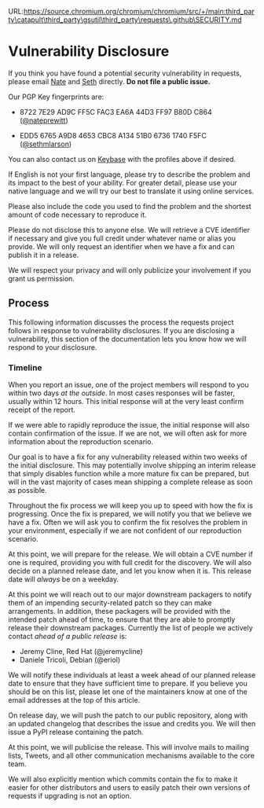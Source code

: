 URL:https://source.chromium.org/chromium/chromium/src/+/main:third_party\catapult\third_party\gsutil\third_party\requests\.github\SECURITY.md
# Vulnerability Disclosure

If you think you have found a potential security vulnerability in
requests, please email [Nate](mailto:nate.prewitt@gmail.com)
and [Seth](mailto:sethmichaellarson@gmail.com) directly.
**Do not file a public issue.**

Our PGP Key fingerprints are:

- 8722 7E29 AD9C FF5C FAC3  EA6A 44D3 FF97 B80D C864 ([@nateprewitt](https://keybase.io/nateprewitt))

- EDD5 6765 A9D8 4653 CBC8  A134 51B0 6736 1740 F5FC ([@sethmlarson](https://keybase.io/sethmlarson))

You can also contact us on [Keybase](https://keybase.io) with the
profiles above if desired.

If English is not your first language, please try to describe the
problem and its impact to the best of your ability. For greater detail,
please use your native language and we will try our best to translate it
using online services.

Please also include the code you used to find the problem and the
shortest amount of code necessary to reproduce it.

Please do not disclose this to anyone else. We will retrieve a CVE
identifier if necessary and give you full credit under whatever name or
alias you provide. We will only request an identifier when we have a fix
and can publish it in a release.

We will respect your privacy and will only publicize your involvement if
you grant us permission.

## Process

This following information discusses the process the requests project
follows in response to vulnerability disclosures. If you are disclosing
a vulnerability, this section of the documentation lets you know how we
will respond to your disclosure.

### Timeline

When you report an issue, one of the project members will respond to you
within two days *at the outside*. In most cases responses will be
faster, usually within 12 hours. This initial response will at the very
least confirm receipt of the report.

If we were able to rapidly reproduce the issue, the initial response
will also contain confirmation of the issue. If we are not, we will
often ask for more information about the reproduction scenario.

Our goal is to have a fix for any vulnerability released within two
weeks of the initial disclosure. This may potentially involve shipping
an interim release that simply disables function while a more mature fix
can be prepared, but will in the vast majority of cases mean shipping a
complete release as soon as possible.

Throughout the fix process we will keep you up to speed with how the fix
is progressing. Once the fix is prepared, we will notify you that we
believe we have a fix. Often we will ask you to confirm the fix resolves
the problem in your environment, especially if we are not confident of
our reproduction scenario.

At this point, we will prepare for the release. We will obtain a CVE
number if one is required, providing you with full credit for the
discovery. We will also decide on a planned release date, and let you
know when it is. This release date will *always* be on a weekday.

At this point we will reach out to our major downstream packagers to
notify them of an impending security-related patch so they can make
arrangements. In addition, these packagers will be provided with the
intended patch ahead of time, to ensure that they are able to promptly
release their downstream packages. Currently the list of people we
actively contact *ahead of a public release* is:

-   Jeremy Cline, Red Hat (@jeremycline)
-   Daniele Tricoli, Debian (@eriol)

We will notify these individuals at least a week ahead of our planned
release date to ensure that they have sufficient time to prepare. If you
believe you should be on this list, please let one of the maintainers
know at one of the email addresses at the top of this article.

On release day, we will push the patch to our public repository, along
with an updated changelog that describes the issue and credits you. We
will then issue a PyPI release containing the patch.

At this point, we will publicise the release. This will involve mails to
mailing lists, Tweets, and all other communication mechanisms available
to the core team.

We will also explicitly mention which commits contain the fix to make it
easier for other distributors and users to easily patch their own
versions of requests if upgrading is not an option.
